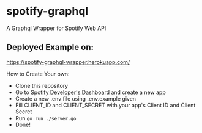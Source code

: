 # spotify-graphql
A Graphql Wrapper for Spotify Web API

## Deployed Example on:
https://spotify-graphql-wrapper.herokuapp.com/

How to Create Your own:
- Clone this repository
- Go to [Spotify Developer's Dashboard](https://developer.spotify.com/dashboard/applications) and create a new app
- Create a new .env file using .env.example given
- Fill CLIENT_ID and CLIENT_SECRET with your app's Client ID and Client Secret
- Run ```go run ./server.go```
- Done!
